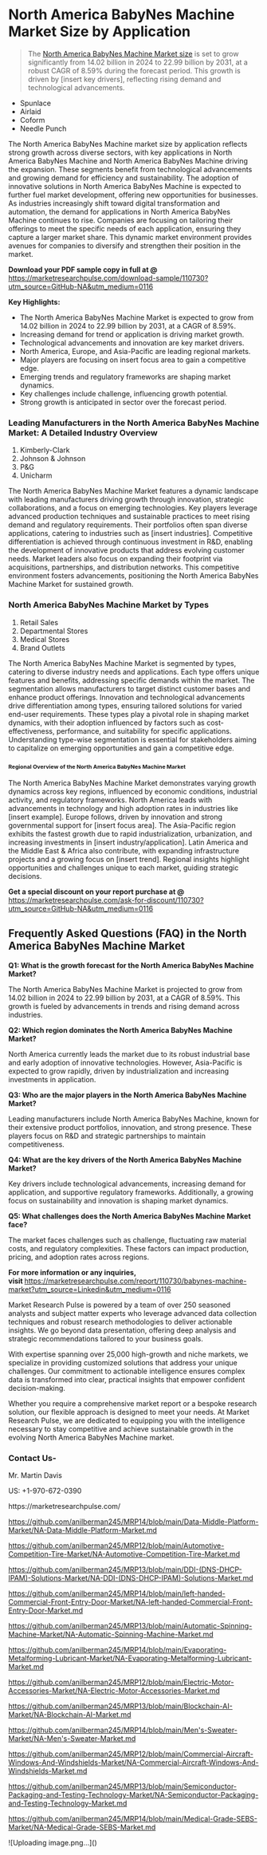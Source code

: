 <h1>North America BabyNes Machine Market&nbsp;Size by Application</h1><blockquote><p>The <a href="https://marketresearchpulse.com/download-sample/110730?utm_source=GitHub-NA&amp;utm_medium=0116">North America BabyNes Machine Market size</a> is set to grow significantly from 14.02 billion in 2024 to 22.99 billion by 2031, at a robust CAGR of 8.59% during the forecast period. This growth is driven by [insert key drivers], reflecting rising demand and technological advancements.</p></blockquote><ul><li>Spunlace <li> Airlaid <li> Coform <li> Needle Punch</li></ul><p>The North America BabyNes Machine market size by application reflects strong growth across diverse sectors, with key applications in North America BabyNes Machine and North America BabyNes Machine driving the expansion. These segments benefit from technological advancements and growing demand for efficiency and sustainability. The adoption of innovative solutions in North America BabyNes Machine is expected to further fuel market development, offering new opportunities for businesses. As industries increasingly shift toward digital transformation and automation, the demand for applications in North America BabyNes Machine continues to rise. Companies are focusing on tailoring their offerings to meet the specific needs of each application, ensuring they capture a larger market share. This dynamic market environment provides avenues for companies to diversify and strengthen their position in the market.</p><p><strong>Download your PDF sample copy in full at @ </strong><a href="https://marketresearchpulse.com/download-sample/110730?utm_source=GitHub-NA&amp;utm_medium=0116">https://marketresearchpulse.com/download-sample/110730?utm_source=GitHub-NA&amp;utm_medium=0116</a></p><p><strong>Key Highlights: </strong></p><ul><li>The North America BabyNes Machine Market is expected to grow from 14.02 billion in 2024 to 22.99 billion by 2031, at a CAGR of 8.59%.</li><li>Increasing demand for trend or application is driving market growth.</li><li>Technological advancements and innovation are key market drivers.</li><li>North America, Europe, and Asia-Pacific are leading regional markets.</li><li>Major players are focusing on insert focus area to gain a competitive edge.</li><li>Emerging trends and regulatory frameworks are shaping market dynamics.</li><li>Key challenges include challenge, influencing growth potential.</li><li>Strong growth is anticipated in sector over the forecast period.</li></ul><h3>Leading Manufacturers in the North America BabyNes Machine Market: A Detailed Industry Overview</h3><ol><li>Kimberly-Clark</li><li>Johnson & Johnson</li><li>P&G</li><li>Unicharm</li></ol><div class="flex max-w-full flex-col flex-grow"><div class="min-h-8 text-message flex w-full flex-col items-end gap-2 whitespace-normal break-words [.text-message+&amp;]:mt-5" dir="auto" data-message-author-role="assistant" data-message-id="fd8432e4-4910-450d-b182-61b7bfb0a01f" data-message-model-slug="gpt-4o"><div class="flex w-full flex-col gap-1 empty:hidden first:pt-[3px]"><div class="markdown prose w-full break-words dark:prose-invert light"><p>The North America BabyNes Machine Market features a dynamic landscape with leading manufacturers driving growth through innovation, strategic collaborations, and a focus on emerging technologies. Key players leverage advanced production techniques and sustainable practices to meet rising demand and regulatory requirements. Their portfolios often span diverse applications, catering to industries such as [insert industries]. Competitive differentiation is achieved through continuous investment in R&amp;D, enabling the development of innovative products that address evolving customer needs. Market leaders also focus on expanding their footprint via acquisitions, partnerships, and distribution networks. This competitive environment fosters advancements, positioning the North America BabyNes Machine Market for sustained growth.</p></div></div></div></div><h3>North America BabyNes Machine Market by Types</h3><ol><li>Retail Sales <li> Departmental Stores <li> Medical Stores <li> Brand Outlets</li></ol><div class="flex max-w-full flex-col flex-grow"><div class="min-h-8 text-message flex w-full flex-col items-end gap-2 whitespace-normal break-words [.text-message+&amp;]:mt-5" dir="auto" data-message-author-role="assistant" data-message-id="084470be-0bb7-4664-bddf-5156b4f41249" data-message-model-slug="gpt-4o-mini"><div class="flex w-full flex-col gap-1 empty:hidden first:pt-[3px]"><div class="markdown prose w-full break-words dark:prose-invert light"><p>The North America BabyNes Machine Market is segmented by types, catering to diverse industry needs and applications. Each type offers unique features and benefits, addressing specific demands within the market. The segmentation allows manufacturers to target distinct customer bases and enhance product offerings. Innovation and technological advancements drive differentiation among types, ensuring tailored solutions for varied end-user requirements. These types play a pivotal role in shaping market dynamics, with their adoption influenced by factors such as cost-effectiveness, performance, and suitability for specific applications. Understanding type-wise segmentation is essential for stakeholders aiming to capitalize on emerging opportunities and gain a competitive edge.</p></div></div></div></div><h3><span style="font-size: 11px;">Regional Overview of the North America BabyNes Machine Market</span></h3><div class="flex max-w-full flex-col flex-grow"><div class="min-h-8 text-message flex w-full flex-col items-end gap-2 whitespace-normal break-words [.text-message+&amp;]:mt-5" dir="auto" data-message-author-role="assistant" data-message-id="e9038762-ce64-4e30-91c9-9bd413514231" data-message-model-slug="gpt-4o-mini"><div class="flex w-full flex-col gap-1 empty:hidden first:pt-[3px]"><div class="markdown prose w-full break-words dark:prose-invert light"><p>The North America BabyNes Machine Market demonstrates varying growth dynamics across key regions, influenced by economic conditions, industrial activity, and regulatory frameworks. North America leads with advancements in technology and high adoption rates in industries like [insert example]. Europe follows, driven by innovation and strong governmental support for [insert focus area]. The Asia-Pacific region exhibits the fastest growth due to rapid industrialization, urbanization, and increasing investments in [insert industry/application]. Latin America and the Middle East &amp; Africa also contribute, with expanding infrastructure projects and a growing focus on [insert trend]. Regional insights highlight opportunities and challenges unique to each market, guiding strategic decisions.</p></div></div></div></div><p><strong>Get a special discount on your report purchase at @ </strong><a href="https://marketresearchpulse.com/ask-for-discount/110730?utm_source=GitHub-NA&amp;utm_medium=0116">https://marketresearchpulse.com/ask-for-discount/110730?utm_source=GitHub-NA&amp;utm_medium=0116</a></p><h2>Frequently Asked Questions (FAQ) in the North America BabyNes Machine Market</h2><p><strong>Q1: What is the growth forecast for the North America BabyNes Machine Market?</strong></p><p>The North America BabyNes Machine Market is projected to grow from 14.02 billion in 2024 to 22.99 billion by 2031, at a CAGR of 8.59%. This growth is fueled by advancements in trends and rising demand across industries.</p><p><strong>Q2: Which region dominates the North America BabyNes Machine Market?</strong></p><p>North America currently leads the market due to its robust industrial base and early adoption of innovative technologies. However, Asia-Pacific is expected to grow rapidly, driven by industrialization and increasing investments in application.</p><p><strong>Q3: Who are the major players in the North America BabyNes Machine Market?</strong></p><p>Leading manufacturers include North America BabyNes Machine, known for their extensive product portfolios, innovation, and strong presence. These players focus on R&amp;D and strategic partnerships to maintain competitiveness.</p><p><strong>Q4: What are the key drivers of the North America BabyNes Machine Market?</strong></p><p>Key drivers include technological advancements, increasing demand for application, and supportive regulatory frameworks. Additionally, a growing focus on sustainability and innovation is shaping market dynamics.</p><p><strong>Q5: What challenges does the North America BabyNes Machine Market face?</strong></p><p>The market faces challenges such as challenge, fluctuating raw material costs, and regulatory complexities. These factors can impact production, pricing, and adoption rates across regions.</p><p><strong>For more information or any inquiries, visit&nbsp;</strong><a href="https://marketresearchpulse.com/report/110730/babynes-machine-market?utm_source=Linkedin&utm_medium=0116">https://marketresearchpulse.com/report/110730/babynes-machine-market?utm_source=Linkedin&utm_medium=0116</a></p><p>Market Research Pulse is powered by a team of over 250 seasoned analysts and subject matter experts who leverage advanced data collection techniques and robust research methodologies to deliver actionable insights. We go beyond data presentation, offering deep analysis and strategic recommendations tailored to your business goals.</p><p>With expertise spanning over 25,000 high-growth and niche markets, we specialize in providing customized solutions that address your unique challenges. Our commitment to actionable intelligence ensures complex data is transformed into clear, practical insights that empower confident decision-making.</p><p>Whether you require a comprehensive market report or a bespoke research solution, our flexible approach is designed to meet your needs. At Market Research Pulse, we are dedicated to equipping you with the intelligence necessary to stay competitive and achieve sustainable growth in the evolving North America BabyNes Machine market.</p><h3><strong>Contact Us-</strong></h3><p>Mr. Martin Davis</p><p>US: +1-970-672-0390</p><p>https://marketresearchpulse.com/</p><p><a href="https://github.com/anilberman245/MRP14/blob/main/Data-Middle-Platform-Market/NA-Data-Middle-Platform-Market.md">https://github.com/anilberman245/MRP14/blob/main/Data-Middle-Platform-Market/NA-Data-Middle-Platform-Market.md</a></p><p><a href="https://github.com/anilberman245/MRP12/blob/main/Automotive-Competition-Tire-Market/NA-Automotive-Competition-Tire-Market.md">https://github.com/anilberman245/MRP12/blob/main/Automotive-Competition-Tire-Market/NA-Automotive-Competition-Tire-Market.md</a></p><p><a href="https://github.com/anilberman245/MRP13/blob/main/DDI-(DNS-DHCP-IPAM)-Solutions-Market/NA-DDI-(DNS-DHCP-IPAM)-Solutions-Market.md">https://github.com/anilberman245/MRP13/blob/main/DDI-(DNS-DHCP-IPAM)-Solutions-Market/NA-DDI-(DNS-DHCP-IPAM)-Solutions-Market.md</a></p><p><a href="https://github.com/anilberman245/MRP14/blob/main/left-handed-Commercial-Front-Entry-Door-Market/NA-left-handed-Commercial-Front-Entry-Door-Market.md">https://github.com/anilberman245/MRP14/blob/main/left-handed-Commercial-Front-Entry-Door-Market/NA-left-handed-Commercial-Front-Entry-Door-Market.md</a></p><p><a href="https://github.com/anilberman245/MRP13/blob/main/Automatic-Spinning-Machine-Market/NA-Automatic-Spinning-Machine-Market.md">https://github.com/anilberman245/MRP13/blob/main/Automatic-Spinning-Machine-Market/NA-Automatic-Spinning-Machine-Market.md</a></p><p><a href="https://github.com/anilberman245/MRP14/blob/main/Evaporating-Metalforming-Lubricant-Market/NA-Evaporating-Metalforming-Lubricant-Market.md">https://github.com/anilberman245/MRP14/blob/main/Evaporating-Metalforming-Lubricant-Market/NA-Evaporating-Metalforming-Lubricant-Market.md</a></p><p><a href="https://github.com/anilberman245/MRP12/blob/main/Electric-Motor-Accessories-Market/NA-Electric-Motor-Accessories-Market.md">https://github.com/anilberman245/MRP12/blob/main/Electric-Motor-Accessories-Market/NA-Electric-Motor-Accessories-Market.md</a></p><p><a href="https://github.com/anilberman245/MRP13/blob/main/Blockchain-AI-Market/NA-Blockchain-AI-Market.md">https://github.com/anilberman245/MRP13/blob/main/Blockchain-AI-Market/NA-Blockchain-AI-Market.md</a></p><p><a href="https://github.com/anilberman245/MRP14/blob/main/Men's-Sweater-Market/NA-Men's-Sweater-Market.md">https://github.com/anilberman245/MRP14/blob/main/Men's-Sweater-Market/NA-Men's-Sweater-Market.md</a></p><p><a href="https://github.com/anilberman245/MRP12/blob/main/Commercial-Aircraft-Windows-And-Windshields-Market/NA-Commercial-Aircraft-Windows-And-Windshields-Market.md">https://github.com/anilberman245/MRP12/blob/main/Commercial-Aircraft-Windows-And-Windshields-Market/NA-Commercial-Aircraft-Windows-And-Windshields-Market.md</a></p><p><a href="https://github.com/anilberman245/MRP13/blob/main/Semiconductor-Packaging-and-Testing-Technology-Market/NA-Semiconductor-Packaging-and-Testing-Technology-Market.md">https://github.com/anilberman245/MRP13/blob/main/Semiconductor-Packaging-and-Testing-Technology-Market/NA-Semiconductor-Packaging-and-Testing-Technology-Market.md</a></p><p><a href="https://github.com/anilberman245/MRP14/blob/main/Medical-Grade-SEBS-Market/NA-Medical-Grade-SEBS-Market.md">https://github.com/anilberman245/MRP14/blob/main/Medical-Grade-SEBS-Market/NA-Medical-Grade-SEBS-Market.md</a></p>
![Uploading image.png…]()
